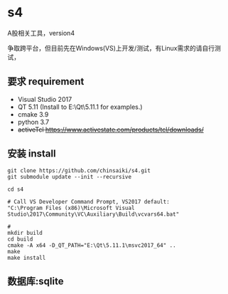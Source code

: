 # s4
A股相关工具，version4

争取跨平台，但目前先在Windows(VS)上开发/测试，有Linux需求的请自行测试，



## 要求 requirement

- Visual Studio 2017
- QT 5.11 (Install to E:\Qt\5.11.1 for examples.)
- cmake 3.9
- python 3.7
- ~~activeTcl https://www.activestate.com/products/tcl/downloads/~~

## 安装 install

```shell
git clone https://github.com/chinsaiki/s4.git
git submodule update --init --recursive

cd s4

# Call VS Developer Command Prompt, VS2017 default:
"C:\Program Files (x86)\Microsoft Visual Studio\2017\Community\VC\Auxiliary\Build\vcvars64.bat"

# 
mkdir build
cd build
cmake -A x64 -D_QT_PATH="E:\Qt\5.11.1\msvc2017_64" ..
make
make install
```

## 数据库:sqlite
